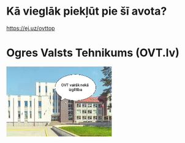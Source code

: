 # Kā vieglāk piekļūt pie šī avota?
https://ej.uz/ovttop
# Ogres Valsts Tehnikums (OVT.lv)
![image](https://raw.githubusercontent.com/GamebP/ovt/main/.github/IMG_20240205_113043.jpg) 
